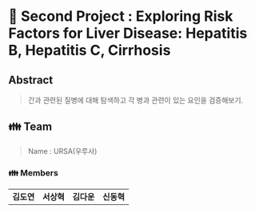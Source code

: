 # 💊 Second Project : Exploring Risk Factors for Liver Disease: Hepatitis B, Hepatitis C, Cirrhosis


## Abstract
> 간과 관련된 질병에 대해 탐색하고 각 병과 관련이 있는 요인을 검증해보기.

<h2> 👪 Team </h2>

> Name : URSA(우루사)

<h3> 👪 Members </h3>
<table>
  <tr>
    <td> <b>김도연</b> </td>
    <td> <b>서상혁</b </td>
    <td> <b>김다운</b </td>
    <td> <b>신동혁</b </td>
  </tr>
</table>
